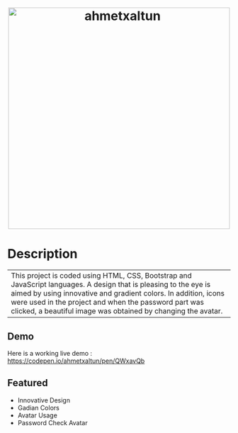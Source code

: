 
# <p align="center"><img src="https://i.hizliresim.com/mne5y66.gif" alt="ahmetxaltun" width="500"/></p>
# Description
<table>
<tr>
<td>
  This project is coded using HTML, CSS, Bootstrap and JavaScript languages. A design that is pleasing to the eye is aimed by using innovative and gradient colors. In addition, icons were used in the project and when the password part was clicked, a beautiful image was obtained by changing the avatar.
</td>
</tr>
</table>


## Demo
Here is a working live demo :  https://codepen.io/ahmetxaltun/pen/QWxavQb


## Featured

- Innovative Design
- Gadian Colors
- Avatar Usage
- Password Check Avatar

